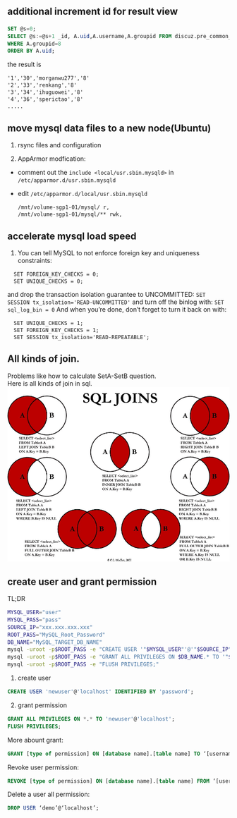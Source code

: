 

## additional increment id for result view
```sql
SET @s=0;
SELECT @s:=@s+1 _id, A.uid,A.username,A.groupid FROM discuz.pre_common_member AS A
WHERE A.groupid=8
ORDER BY A.uid;
```
the result is
```
'1','30','morganwu277','8'
'2','33','renkang','8'
'3','34','ihuguowei','8'
'4','36','sperictao','8'
.....
```
## move mysql data files to a new node(Ubuntu)
1. rsync files and configuration

2. AppArmor modfication:
 - comment out the `include <local/usr.sbin.mysqld>` in `/etc/apparmor.d/usr.sbin.mysqld`
 - edit `/etc/apparmor.d/local/usr.sbin.mysqld` 

   ```
   /mnt/volume-sgp1-01/mysql/ r,
   /mnt/volume-sgp1-01/mysql/** rwk,
   ```

## accelerate mysql load speed 
1. You can tell MySQL to not enforce foreign key and uniqueness constraints:

```mysql
  SET FOREIGN_KEY_CHECKS = 0;
  SET UNIQUE_CHECKS = 0;
```

and drop the transaction isolation guarantee to UNCOMMITTED: `SET SESSION tx_isolation='READ-UNCOMMITTED'`
and turn off the binlog with: `SET sql_log_bin = 0`
And when you’re done, don’t forget to turn it back on with:

```mysql
  SET UNIQUE_CHECKS = 1;
  SET FOREIGN_KEY_CHECKS = 1;
  SET SESSION tx_isolation='READ-REPEATABLE';
```

## All kinds of join.
   Problems like how to calculate SetA-SetB question.    
   Here is all kinds of join in sql. 
   ![sql_join](sql_join.jpg)

## create user and grant permission
TL;DR
```bash
MYSQL_USER="user"
MYSQL_PASS="pass"
SOURCE_IP="xxx.xxx.xxx.xxx"
ROOT_PASS="MySQL_Root_Password" 
DB_NAME="MySQL_TARGET_DB_NAME"
mysql -uroot -p$ROOT_PASS -e "CREATE USER '"$MYSQL_USER"'@'"$SOURCE_IP"' IDENTIFIED BY '"$MYSQL_PASS"'; "
mysql -uroot -p$ROOT_PASS -e "GRANT ALL PRIVILEGES ON $DB_NAME.* TO '"$MYSQL_USER"'@'"$SOURCE_IP"'; "
mysql -uroot -p$ROOT_PASS -e "FLUSH PRIVILEGES;"
```
1. create user
```sql
CREATE USER 'newuser'@'localhost' IDENTIFIED BY 'password';
```

2. grant permission
```sql
GRANT ALL PRIVILEGES ON *.* TO 'newuser'@'localhost';
FLUSH PRIVILEGES;
```
More abount grant:
```sql
GRANT [type of permission] ON [database name].[table name] TO ‘[username]’@'localhost’;
```
Revoke user permission: 
```sql
REVOKE [type of permission] ON [database name].[table name] FROM ‘[username]’@‘localhost’;
```
Delete a user all permission: 
```sql
DROP USER ‘demo’@‘localhost’;
```
